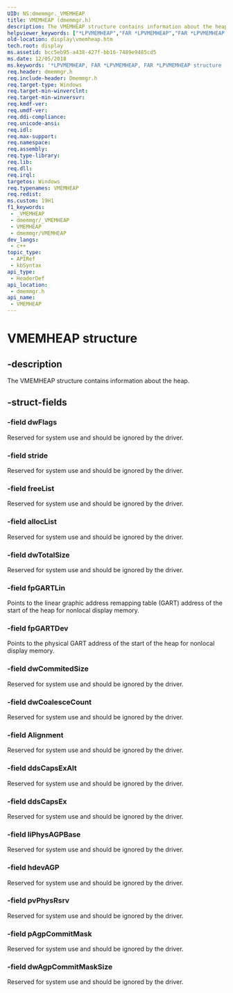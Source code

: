 ```yaml
---
UID: NS:dmemmgr._VMEMHEAP
title: VMEMHEAP (dmemmgr.h)
description: The VMEMHEAP structure contains information about the heap.
helpviewer_keywords: ["*LPVMEMHEAP","FAR *LPVMEMHEAP","FAR *LPVMEMHEAP structure [Display Devices]","VMEMHEAP","VMEMHEAP structure [Display Devices]","ddstrcts_3c571f23-5a4c-43c5-b7fb-69429f8c9dbe.xml","display.vmemheap","dmemmgr/FAR *LPVMEMHEAP","dmemmgr/VMEMHEAP"]
old-location: display\vmemheap.htm
tech.root: display
ms.assetid: bcc5eb95-a438-427f-bb16-7489e9485cd5
ms.date: 12/05/2018
ms.keywords: '*LPVMEMHEAP, FAR *LPVMEMHEAP, FAR *LPVMEMHEAP structure [Display Devices], VMEMHEAP, VMEMHEAP structure [Display Devices], ddstrcts_3c571f23-5a4c-43c5-b7fb-69429f8c9dbe.xml, display.vmemheap, dmemmgr/FAR *LPVMEMHEAP, dmemmgr/VMEMHEAP'
req.header: dmemmgr.h
req.include-header: Dmemmgr.h
req.target-type: Windows
req.target-min-winverclnt: 
req.target-min-winversvr: 
req.kmdf-ver: 
req.umdf-ver: 
req.ddi-compliance: 
req.unicode-ansi: 
req.idl: 
req.max-support: 
req.namespace: 
req.assembly: 
req.type-library: 
req.lib: 
req.dll: 
req.irql: 
targetos: Windows
req.typenames: VMEMHEAP
req.redist: 
ms.custom: 19H1
f1_keywords:
 - _VMEMHEAP
 - dmemmgr/_VMEMHEAP
 - VMEMHEAP
 - dmemmgr/VMEMHEAP
dev_langs:
 - c++
topic_type:
 - APIRef
 - kbSyntax
api_type:
 - HeaderDef
api_location:
 - dmemmgr.h
api_name:
 - VMEMHEAP
---
```


# VMEMHEAP structure


## -description

The VMEMHEAP structure contains information about the heap.

## -struct-fields

### -field dwFlags

Reserved for system use and should be ignored by the driver.

### -field stride

Reserved for system use and should be ignored by the driver.

### -field freeList

Reserved for system use and should be ignored by the driver.

### -field allocList

Reserved for system use and should be ignored by the driver.

### -field dwTotalSize

Reserved for system use and should be ignored by the driver.

### -field fpGARTLin

Points to the linear graphic address remapping table (GART) address of the start of the heap for nonlocal display memory.

### -field fpGARTDev

Points to the physical GART address of the start of the heap for nonlocal display memory.

### -field dwCommitedSize

Reserved for system use and should be ignored by the driver.

### -field dwCoalesceCount

Reserved for system use and should be ignored by the driver.

### -field Alignment

Reserved for system use and should be ignored by the driver.

### -field ddsCapsExAlt

Reserved for system use and should be ignored by the driver.

### -field ddsCapsEx

Reserved for system use and should be ignored by the driver.

### -field liPhysAGPBase

Reserved for system use and should be ignored by the driver.

### -field hdevAGP

Reserved for system use and should be ignored by the driver.

### -field pvPhysRsrv

Reserved for system use and should be ignored by the driver.

### -field pAgpCommitMask

Reserved for system use and should be ignored by the driver.

### -field dwAgpCommitMaskSize

Reserved for system use and should be ignored by the driver.

